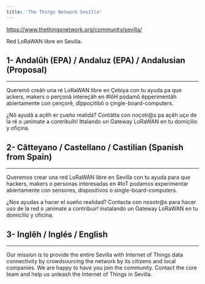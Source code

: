 ```yaml
---
title: 'The Things Network Sevilla'
---
```


https://www.thethingsnetwork.org/community/sevilla/

Red LoRaWAN libre en Sevilla.

## 1- Andalûh (EPA) / Andaluz (EPA) / Andalusian (Proposal)
-----------------------------------------------------

Queremô creâh una ré LoRaWAN libre en Çebiya con tu ayuda pa que ackers, makers o perçonâ intereçâh en #IôH podamô êpperimentâh abiertamente con çençorê, dîppoçitibô o çingle-board-computers.

¿Nô ayudâ a açêh er çueño realidá? Contâtta con noçotr@s pa açêh uço de la ré o ¡anímate a contribuîh! îttalando un Gateway LoRaWAN en tu domiçilio y ofiçina.

## 2- Câtteyano / Castellano / Castilian (Spanish from Spain)
--------------------------------------------------------

Queremos crear una red LoRaWAN libre en Sevilla con tu ayuda para que hackers, makers o personas interesadas en #IoT podamos experimentar abiertamente con sensores, dispositivos o single-board-computers.

¿Nos ayudas a hacer el sueño realidad? Contacta con nosotr@s para hacer uso de la red o ¡anímate a contribuir! instalando un Gateway LoRaWAN en tu domicilio y oficina.

## 3- Inglêh / Inglés / English
--------------------------------------------------

Our mission is to provide the entire Sevilla with Internet of Things data connectivity by crowdsourcing the network by its citizens and local companies. We are happy to have you join the community. Contact the core team and help us unleash the Internet of Things in Sevilla.
